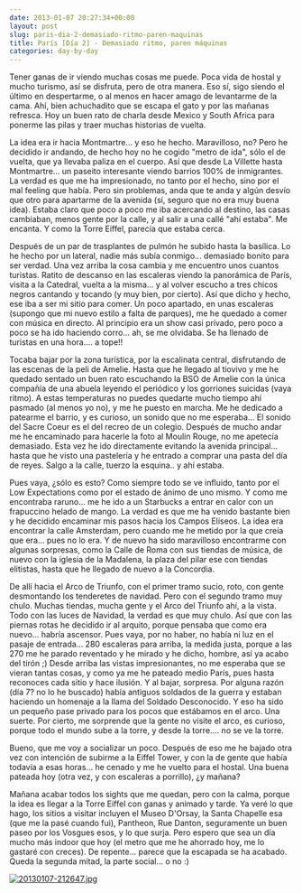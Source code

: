 ```yaml
---
date: 2013-01-07 20:27:34+00:00
layout: post
slug: paris-dia-2-demasiado-ritmo-paren-maquinas
title: París [Día 2] - Demasiado ritmo, paren máquinas
categories: day-by-day
---
```


Tener ganas de ir viendo muchas cosas me puede. Poca vida de hostal y mucho turismo, así se disfruta, pero de otra manera. Eso sí, sigo siendo el último en despertarme, o al menos en hacer amago de levantarme de la cama. Ahí, bien achuchadito que se escapa el gato y por las mañanas refresca. Hoy un buen rato de charla desde Mexico y South Africa para ponerme las pilas y traer muchas historias de vuelta.

La idea era ir hacia Montmartre... y eso he hecho. Maravilloso, no? Pero he decidido ir andando, de hecho hoy no he cogido "metro de ida", sólo el de vuelta, que ya llevaba paliza en el cuerpo. Así que desde La Villette hasta Montmartre... un paseito interesante viendo barrios 100% de inmigrantes. La verdad es que me ha impresionado, no tanto por el hecho, sino por el mal feeling que había. Pero sin problemas, anda que te anda y algún desvío que otro para apartarme de la avenida (sí, seguro que no era muy buena idea). Estaba claro que poco a poco me iba acercando al destino, las casas cambiaban, menos gente por la calle, y al salir a una callé "ahí estaba". Me encanta. Y como la Torre Eiffel, parecía que estaba cerca.

Después de un par de trasplantes de pulmón he subido hasta la basílica. Lo he hecho por un lateral, nadie más subía conmigo... demasiado bonito para ser verdad. Una vez arriba la cosa cambia y me encuentro unos cuantos turistas. Ratito de descanso en las escaleras viendo la panorámica de París, visita a la Catedral, vuelta a la misma... y al volver escucho a tres chicos negros cantando y tocando (y muy bien, por cierto). Así que dicho y hecho, ese iba a ser mi sitio para comer. Un poco apartado, en unas escaleras (supongo que mi nuevo estilo a falta de parques), me he quedado a comer con música en directo. Al principio era un show casi privado, pero poco a poco se ha ido haciendo corro... ah, se me olvidaba. Se ha llenado de turistas en una hora.... a tope!!

Tocaba bajar por la zona turística, por la escalinata central, disfrutando de las escenas de la peli de Amelie. Hasta que he llegado al tiovivo y me he quedado sentado un buen rato escuchando la BSO de Amelie con la única compañía de una abuela leyendo el periódico y los gorriones suicidas (vaya ritmo). A estas temperaturas no puedes quedarte mucho tiempo ahí pasmado (al menos yo no), y me he puesto en marcha. Me he dedicado a patearme el barrio, y es curioso, un sonido que no me esperaba... El sonido del Sacre Coeur es el del recreo de un colegio. Después de mucho andar me he encaminado para hacerle la foto al Moulin Rouge, no me apetecía demasiado. Esta vez he ido directamente evitando la avenida principal... hasta que he visto una pastelería y he entrado a comprar una pasta del día de reyes. Salgo a la calle, tuerzo la esquina.. y ahí estaba.

Pues vaya, ¿sólo es esto? Como siempre todo se ve influido, tanto por el Low Expectations como por el estado de ánimo de uno mismo. Y como me encontraba raruno... me he ido a un Starbucks a entrar en calor con un frapuccino helado de mango. La verdad es que me ha venido bastante bien y he decidido encaminar mis pasos hacia los Campos Elíseos. La idea era encontrar la calle Amsterdam, pero cuando me he metido por la que creía que era... pues no lo era. Y de nuevo ha sido maravilloso encontrarme con algunas sorpresas, como la Calle de Roma con sus tiendas de música, de nuevo con la iglesia de la Madalena, la plaza del pilar ese con tiendas elitistas, hasta que he llegado de nuevo a la Concordia.

De allí hacia el Arco de Triunfo, con el primer tramo sucio, roto, con gente desmontando los tenderetes de navidad. Pero con el segundo tramo muy chulo. Muchas tiendas, mucha gente y el Arco del Triunfo ahí, a la vista. Todo con las luces de Navidad, la verdad es que muy chulo. Así que con las piernas rotas he decidido ir al arquito, porque pensaba que como era nuevo... habría ascensor. Pues vaya, por no haber, no había ni luz en el pasaje de entrada... 280 escaleras para arriba, la medida justa, porque a las 270 me he parado reventado y he mirado y he dicho, hombre, así ya acabo del tirón ;) Desde arriba las vistas impresionantes, no me esperaba que se vieran tantas cosas, y como ya me he pateado medio París, pues hasta reconoces cada sitio y hace ilusión. Y al bajar, sorpresa. Por alguna razón (día 7? no lo he buscado) había antiguos soldados de la guerra y estaban haciendo un homenaje a la llama del Soldado Desconocido. Y eso ha sido un pequeño pase privado para los pocos que estábamos en el arco. Una suerte. Por cierto, me sorprende que la gente no visite el arco, es curioso, porque todo el mundo sube a la torre, y desde la torre.... no se ve la torre.

Bueno, que me voy a socializar un poco. Después de eso me he bajado otra vez con intención de subirme a la Eiffel Tower, y con la de gente que había todavía a esas horas... he cenado y me he vuelto para el hostal. Una buena pateada hoy (otra vez, y con escaleras a porrillo), ¿y mañana?

Mañana acabar todos los sights que me quedan, pero con la calma, porque la idea es llegar a la Torre Eiffel con ganas y animado y tarde. Ya veré lo que hago, los sitios a visitar incluyen el Museo D'Orsay, la Santa Chapelle esa (que me la pasé cuando fui), Pantheon, Rue Danton, seguramente un buen paseo por los Vosgues esos, y lo que surja. Pero espero que sea un día mucho más indoor que hoy (el metro que me he ahorrado hoy, me lo gastaré con creces). De repente... parece que la escapada se ha acabado. Queda la segunda mitad, la parte social... o no :)

[![20130107-212647.jpg](http://blog.migueljulian.com/wp-content/uploads/20130107-212647.jpg)](http://blog.migueljulian.com/wp-content/uploads/20130107-212647.jpg)
